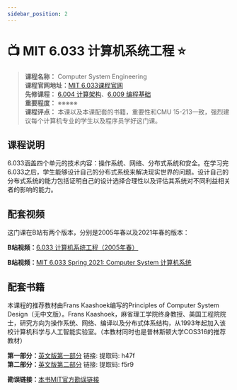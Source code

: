 ```yaml
---
sidebar_position: 2
---
```


# 📺  MIT 6.033 计算机系统工程 ⭐️

>**课程名称：** Computer System Engineering      
**课程官网地址：**[MIT 6.033课程官网](http://web.mit.edu/6.033/www/)  
**先修课程：** [6.004	计算架构](https://hackway.org/docs/cs/sophomore/system/cs6004)、[6.009 编程基础](https://hackway.org/docs/cs/freshman/first/cs6009)    
**重要程度：** ※※※※※  
**课程评点：** 本课以及本课配套的书籍，重要性和CMU 15-213一致，强烈建议每个计算机专业的学生以及程序员学好这门课。

## 课程说明
6.033涵盖四个单元的技术内容：操作系统、网络、分布式系统和安全。在学习完6.033之后，学生能够设计自己的分布式系统来解决现实世界的问题。设计自己的分布式系统的能力包括证明自己的设计选择合理性以及评估其系统对不同利益相关者的影响的能力。


## 配套视频
这门课在B站有两个版本，分别是2005年春以及2021年春的版本：  

**B站视频：**[6.033 计算机系统工程（2005年春）](https://www.bilibili.com/video/BV197411s7AU)

**B站视频：**[MIT 6.033 Spring 2021: Computer System 计算机系统](https://www.bilibili.com/video/BV12T4y1R78D)


## 配套书籍
本课程的推荐教材由Frans Kaashoek编写的Principles of Computer System Design（无中文版）。Frans Kaashoek，麻省理工学院终身教授、美国工程院院士，研究方向为操作系统、网络、编译以及分布式体系结构，从1993年起加入该校计算机科学与人工智能实验室。（本教材同时也是普林斯顿大学COS316的推荐教材）

**第一部分：**[英文版第一部分](https://pan.baidu.com/s/1TayZirfcD8035ucfoN_N9A)  链接:  提取码: h47f     
**第二部分：**[英文版第二部分](https://pan.baidu.com/s/1qDk-Z1NO_z35q35VR52c6Q) 链接:  提取码: f5r9   

**勘误链接：**[本书MIT官方勘误链接](https://ocw.mit.edu/courses/res-6-004-principles-of-computer-system-design-an-introduction-spring-2009/pages/online-textbook/)
